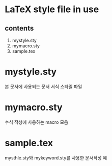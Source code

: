 LaTeX style file in use
===============================

contents
----------
1. mystyle.sty
2. mymacro.sty
3. sample.tex

# mystyle.sty
본 문서에 사용되는 문서 서식 스타일 파일

# mymacro.sty
수식 작성에 사용하는 macro 모음

# sample.tex
mysthle.sty와 mykeyword.sty를 사용한 문서작성 예
